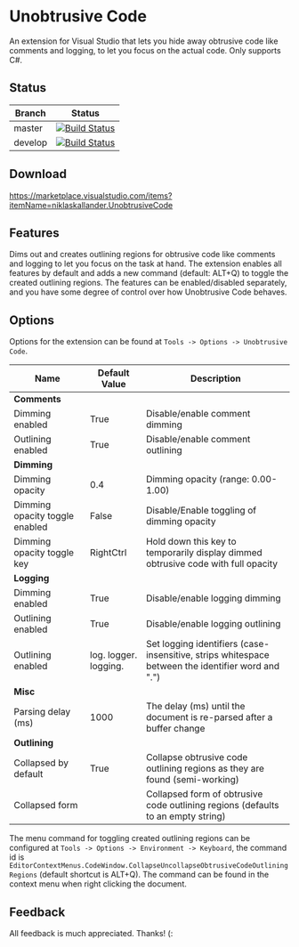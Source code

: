 # Unobtrusive Code
An extension for Visual Studio that lets you hide away obtrusive code like comments and logging, to let you focus on the actual code. Only supports C#.

## Status
Branch  | Status
------- | ------
master  | [![Build Status](https://dev.azure.com/nkallander/Unobtrusive%20Code/_apis/build/status/niklaskallander.vs-unobtrusive-code?branchName=master)](https://dev.azure.com/nkallander/Unobtrusive%20Code/_build/latest?definitionId=3&branchName=master)
develop | [![Build Status](https://dev.azure.com/nkallander/Unobtrusive%20Code/_apis/build/status/niklaskallander.vs-unobtrusive-code?branchName=develop)](https://dev.azure.com/nkallander/Unobtrusive%20Code/_build/latest?definitionId=3&branchName=develop)

## Download
https://marketplace.visualstudio.com/items?itemName=niklaskallander.UnobtrusiveCode

## Features
Dims out and creates outlining regions for obtrusive code like comments and logging to let you focus on the task at hand. The extension enables all features by default and adds a new command (default: ALT+Q) to toggle the created outlining regions. The features can be enabled/disabled separately, and you have some degree of control over how Unobtrusive Code behaves.

## Options
Options for the extension can be found at `Tools -> Options -> Unobtrusive Code`.

Name                           | Default Value         | Description
------------------------------ | --------------------- | -----------
**Comments**                   |                       |
Dimming enabled                | True                  | Disable/enable comment dimming
Outlining enabled              | True                  | Disable/enable comment outlining
**Dimming**                    |                       |
Dimming opacity                | 0.4                   | Dimming opacity (range: 0.00-1.00)
Dimming opacity toggle enabled | False                 | Disable/Enable toggling of dimming opacity
Dimming opacity toggle key     | RightCtrl             | Hold down this key to temporarily display dimmed obtrusive code with full opacity
**Logging**                    |                       |
Dimming enabled                | True                  | Disable/enable logging dimming
Outlining enabled              | True                  | Disable/enable logging outlining
Outlining enabled              | log. logger. logging. | Set logging identifiers (case-insensitive, strips whitespace between the identifier word and ".")
**Misc**                       |                       |
Parsing delay (ms)             | 1000                  | The delay (ms) until the document is re-parsed after a buffer change
**Outlining**                  |                       |
Collapsed by default           | True                  | Collapse obtrusive code outlining regions as they are found (semi-working)
Collapsed form                 |                       | Collapsed form of obtrusive code outlining regions (defaults to an empty string)

The menu command for toggling created outlining regions can be configured at `Tools -> Options -> Environment -> Keyboard`, the command id is `EditorContextMenus.CodeWindow.CollapseUncollapseObtrusiveCodeOutliningRegions` (default shortcut is ALT+Q). The command can be found in the context menu when right clicking the document.

## Feedback
All feedback is much appreciated. Thanks! (:
